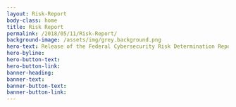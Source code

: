 ```yaml
---
layout: Risk-Report
body-class: home
title: Risk Report
permalink: /2018/05/11/Risk-Report/
background-image: /assets/img/grey.background.png
hero-text: Release of the Federal Cybersecurity Risk Determination Report and Action Plan to the President of the United States 
hero-byline:
hero-button-text: 
hero-button-link: 
banner-heading: 
banner-text: 
banner-button-text: 
banner-button-link: 
---
```

